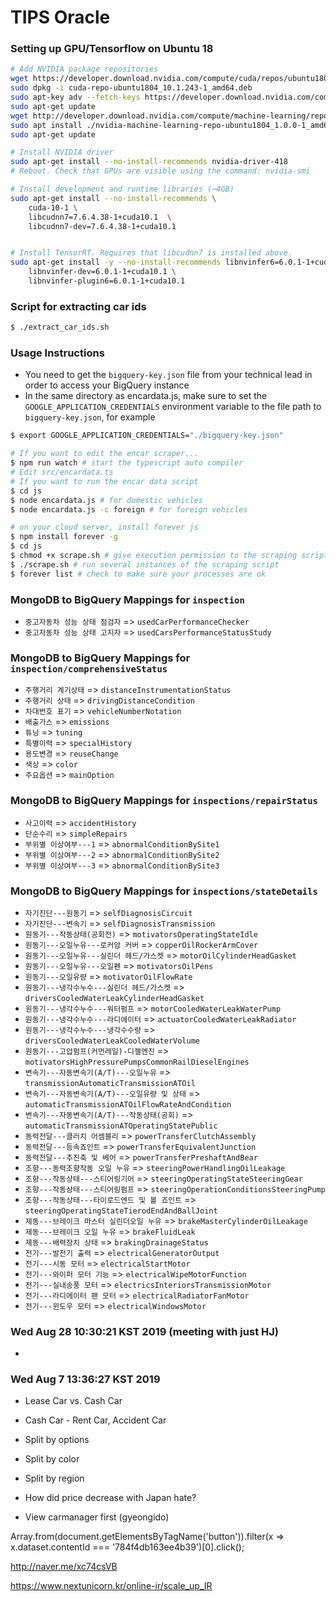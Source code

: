 # TIPS Oracle

### Setting up GPU/Tensorflow on Ubuntu 18

```bash
# Add NVIDIA package repositories
wget https://developer.download.nvidia.com/compute/cuda/repos/ubuntu1804/x86_64/cuda-repo-ubuntu1804_10.1.243-1_amd64.deb
sudo dpkg -i cuda-repo-ubuntu1804_10.1.243-1_amd64.deb
sudo apt-key adv --fetch-keys https://developer.download.nvidia.com/compute/cuda/repos/ubuntu1804/x86_64/7fa2af80.pub
sudo apt-get update
wget http://developer.download.nvidia.com/compute/machine-learning/repos/ubuntu1804/x86_64/nvidia-machine-learning-repo-ubuntu1804_1.0.0-1_amd64.deb
sudo apt install ./nvidia-machine-learning-repo-ubuntu1804_1.0.0-1_amd64.deb
sudo apt-get update

# Install NVIDIA driver
sudo apt-get install --no-install-recommends nvidia-driver-418
# Reboot. Check that GPUs are visible using the command: nvidia-smi

# Install development and runtime libraries (~4GB)
sudo apt-get install --no-install-recommends \
    cuda-10-1 \
    libcudnn7=7.6.4.38-1+cuda10.1  \
    libcudnn7-dev=7.6.4.38-1+cuda10.1


# Install TensorRT. Requires that libcudnn7 is installed above.
sudo apt-get install -y --no-install-recommends libnvinfer6=6.0.1-1+cuda10.1 \
    libnvinfer-dev=6.0.1-1+cuda10.1 \
    libnvinfer-plugin6=6.0.1-1+cuda10.1

```

### Script for extracting car ids

```bash
$ ./extract_car_ids.sh
```

### Usage Instructions

* You need to get the `bigquery-key.json` file from your technical lead in order to access your BigQuery instance
* In the same directory as encardata.js, make sure to set the `GOOGLE_APPLICATION_CREDENTIALS` environment variable to the file path to `bigquery-key.json`, for example

```bash
$ export GOOGLE_APPLICATION_CREDENTIALS="./bigquery-key.json"
```

```bash
# If you want to edit the encar scraper...
$ npm run watch # start the typescript auto compiler
# Edit src/encardata.ts
# If you want to run the encar data script
$ cd js
$ node encardata.js # for domestic vehicles
$ node encardata.js -c foreign # for foreign vehicles
```

```bash
# on your cloud server, install forever js
$ npm install forever -g
$ cd js
$ chmod +x scrape.sh # give execution permission to the scraping script
$ ./scrape.sh # run several instances of the scraping script
$ forever list # check to make sure your processes are ok
```

### MongoDB to BigQuery Mappings for `inspection`

* `중고자동차 성능 상태 점검자` => `usedCarPerformanceChecker`
* `중고자동차 성능 상태 고지자` => `usedCarsPerformanceStatusStudy`

### MongoDB to BigQuery Mappings for `inspection/comprehensiveStatus`

* `주행거리 계기상태` => `distanceInstrumentationStatus`
* `주행거리 상태` => `drivingDistanceCondition`
* `차대번호 표기` => `vehicleNumberNotation`
* `배출가스` => `emissions`
* `튜닝` => `tuning`
* `특별이력` => `specialHistory`
* `용도변경` => `reuseChange`
* `색상` => `color`
* `주요옵션` => `mainOption`

### MongoDB to BigQuery Mappings for `inspections/repairStatus`

* `사고이력` => `accidentHistory`
* `단순수리` => `simpleRepairs`
* `부위별 이상여부---1` => `abnormalConditionBySite1`
* `부위별 이상여부---2` => `abnormalConditionBySite2`
* `부위별 이상여부---3` => `abnormalConditionBySite3`

### MongoDB to BigQuery Mappings for `inspections/stateDetails`

* `자기진단---원동기` => `selfDiagnosisCircuit`
* `자기진단---변속기` => `selfDiagnosisTransmission`
* `원동기---작동상태(공회전)` => `motivatorsOperatingStateIdle`
* `원동기---오일누유---로커암 커버` => `copperOilRockerArmCover`
* `원동기---오일누유---실린더 헤드/가스켓` => `motorOilCylinderHeadGasket`
* `원동기---오일누유---오일펜` => `motivatorsOilPens`
* `원동기---오일유량` => `motivatorOilFlowRate`
* `원동기---냉각수누수---실린더 헤드/가스켓` => `driversCooledWaterLeakCylinderHeadGasket`
* `원동기---냉각수누수---워터펌프` => `motorCooledWaterLeakWaterPump`
* `원동기---냉각수누수---라디에이터` => `actuatorCooledWaterLeakRadiator`
* `원동기---냉각수누수---냉각수수량` => `driversCooledWaterLeakCooledWaterVolume`
* `원동기---고압펌프(커먼레일)-디젤엔진` => `motivatorsHighPressurePumpsCommonRailDieselEngines`
* `변속기---자동변속기(A/T)---오일누유` => `transmissionAutomaticTransmissionATOil`
* `변속기---자동변속기(A/T)---오일유량 및 상태` => `automaticTransmissionATOilFlowRateAndCondition`
* `변속기---자동변속기(A/T)---작동상태(공회)` => `automaticTransmissionATOperatingStatePublic`
* `동력전달---클러치 어셈블리` => `powerTransferClutchAssembly`
* `동력전달---등속죠인트` => `powerTransferEquivalentJunction`
* `동력전달---추진축 및 베어` => `powerTransferPreshaftAndBear`
* `조향---동력조향작동 오일 누유` => `steeringPowerHandlingOilLeakage`
* `조향---작동상태---스티어링기어` => `steeringOperatingStateSteeringGear`
* `조향---작동상태---스티어링펌프` => `steeringOperationConditionsSteeringPump`
* `조향---작동상태---타이로드엔드 및 볼 죠인트` => `steeringOperatingStateTierodEndAndBallJoint`
* `제동---브레이크 마스터 실린더오일 누유` => `brakeMasterCylinderOilLeakage`
* `제동---브레이크 오일 누유` => `brakeFluidLeak`
* `제동---배력장치 상태` => `brakingDrainageStatus`
* `전기---발전기 출력` => `electricalGeneratorOutput`
* `전기---시동 모터` => `electricalStartMotor`
* `전기---와이퍼 모터 기능` => `electricalWipeMotorFunction`
* `전기---실내송풍 모터` => `electricsInteriorsTransmissionMotor`
* `전기---라디에이터 팬 모터` => `electricalRadiatorFanMotor`
* `전기---윈도우 모터` => `electricalWindowsMotor`

### Wed Aug 28 10:30:21 KST 2019 (meeting with just HJ)

* 

### Wed Aug  7 13:36:27 KST 2019

* Lease Car vs. Cash Car
* Cash Car - Rent Car, Accident Car
* Split by options
* Split by color
* Split by region

* How did price decrease with Japan hate?
* View carmanager first (gyeongido)


Array.from(document.getElementsByTagName('button')).filter(x => x.dataset.contentId === '784f4db163ee4b39')[0].click();


http://naver.me/xc74csVB

https://www.nextunicorn.kr/online-ir/scale_up_IR
